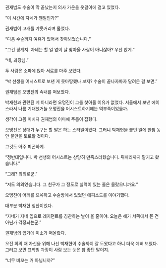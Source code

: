 권재범도 수술이 막 끝났는지 의사 가운을 옷걸이에 걸고 있었다.

“이 시간에 자네가 웬일인가?”

권재범이 고개를 갸웃거리며 물었다.

“다음 수술까지 여유가 있어서 찾아뵈었습니다.”

“그건 핑계지. 자네는 할 일 없이 날 찾아올 사람이 아니잖아? 우선 앉게.”

“네, 과장님.”

두 사람은 소파에 앉아 서로를 마주 보았다.

“박 선생을 어시스트로 보낸 게 못마땅했나 보지? 수술이 끝나자마자 달려온 걸 보면.”

권재범은 오명진의 속내를 떠보았다.

박재현과 관련된 게 아니라면 오명진이 그를 찾아올 이유가 없었다. 서울에서 보낸 에이스라서 나름 기대했거늘 오명진을 어시스트하기에는 역부족이었을까.

생각이 그쯤 미치자 권재범의 이마에 주름이 잡혔다.

오명진은 상대가 누구든 할 말은 하는 스타일이었다. 그러니 박재현을 붙인 일에 한참 동안 불만을 토로할 것이다.

그것도 아주 피곤하게.

“정반대입니다. 박 선생의 어시스트는 상당히 만족스러웠습니다. 뒤처리까지 맡기고 왔습니다.”

“그래? 의외로군.”

“저도 의외였습니다. 그 친구가 그 정도로 실력이 있는 줄은 몰랐으니까요.”

오명진이 어깨를 으쓱하고 수술방에서 있었던 에피소드를 이야기했다.

대부분 박재현 칭찬이었다.

“자네가 자네 입으로 레지던트를 칭찬하는 날이 올 줄이야. 오늘은 해가 서쪽에서 뜬 건 아닌가 걱정되는군.”

권재범의 입가에 미소가 떠올랐다.

오전 회의 때 자신을 위해 나선 박재현이 수술까지 잘 도왔다고 하니 더욱 예뻐 보였다. 그러고 보면 표학범 과장이 사람 보는 눈은 참 좋단 말이지.

“너무 비꼬는 거 아닙니까?”